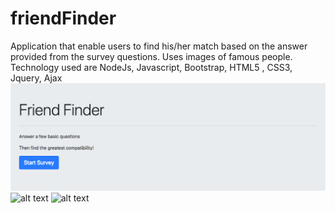# friendFinder
Application that enable users to find his/her match based on the answer provided from the survey questions.  Uses images of famous people. 
Technology used are NodeJs, Javascript, Bootstrap, HTML5 , CSS3, Jquery, Ajax
![alt text](https://github.com/AbrahamTesla/friendFinder/blob/master/app/public/images/FriendFinderMainPage.png)
![alt text]()
![alt text]()
